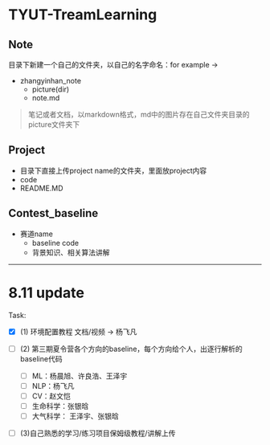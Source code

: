 # TYUT-TreamLearning

## Note
目录下新建一个自己的文件夹，以自己的名字命名：for example -> 
  - zhangyinhan_note
    - picture(dir)
    - note.md 
>笔记或者文档，以markdown格式，md中的图片存在自己文件夹目录的picture文件夹下

## Project
  - 目录下直接上传project name的文件夹，里面放project内容
  - code
  - README.MD

## Contest_baseline
 - 赛道name
    - baseline code
    - 背景知识、相关算法讲解


---
# 8.11 update
Task:
- [X] (1) 环境配置教程 文档/视频 -> 杨飞凡
- [ ] (2) 第三期夏令营各个方向的baseline，每个方向给个人，出逐行解析的baseline代码
  - [ ] ML：杨晨旭、许良浩、王泽宇
  - [ ] NLP：杨飞凡
  - [ ] CV：赵文恺
  - [ ] 生命科学：张银晗
  - [ ] 大气科学： 王泽宇、张银晗
- [ ] (3)自己熟悉的学习/练习项目保姆级教程/讲解上传


